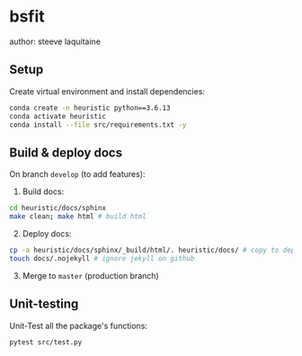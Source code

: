 # bsfit

author: steeve laquitaine

## Setup

Create virtual environment and install dependencies:

```bash
conda create -n heuristic python==3.6.13
conda activate heuristic
conda install --file src/requirements.txt -y
```

## Build & deploy docs

On branch `develop` (to add features):

1. Build docs:

```bash
cd heuristic/docs/sphinx
make clean; make html # build html
```

2. Deploy docs:

```bash
cp -a heuristic/docs/sphinx/_build/html/. heuristic/docs/ # copy to deploy path
touch docs/.nojekyll # ignore jekyll on github
```

3. Merge to `master` (production branch)


## Unit-testing

Unit-Test all the package's functions:

```bash
pytest src/test.py
```